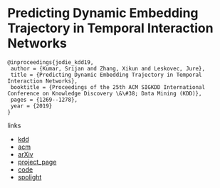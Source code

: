# Predicting Dynamic Embedding Trajectory in Temporal Interaction Networks

```
@inproceedings{jodie_kdd19,
 author = {Kumar, Srijan and Zhang, Xikun and Leskovec, Jure},
 title = {Predicting Dynamic Embedding Trajectory in Temporal Interaction Networks},
 booktitle = {Proceedings of the 25th ACM SIGKDD International Conference on Knowledge Discovery \&\#38; Data Mining (KDD)},
 pages = {1269--1278},
 year = {2019}
}
```

links
- [kdd](https://www.kdd.org/kdd2019/accepted-papers/view/predicting-dynamic-embedding-trajectory-in-temporal-interaction-networks)
- [acm](https://dl.acm.org/citation.cfm?id=3292500.3330895)
- [arXiv](https://arxiv.org/abs/1908.01207)
- [project_page](http://snap.stanford.edu/jodie/)
- [code](https://github.com/srijankr/jodie/)
- [spolight](https://www.youtube.com/watch?v=ItBmU8681j0)
